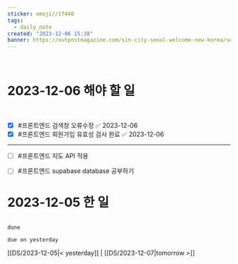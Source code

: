```yaml
---
sticker: emoji//1f440
tags:
  - daily_note
created: "2023-12-06 15:38"
banner: https://outpostmagazine.com/sin-city-seoul-welcome-new-korea/seoul-skyline-photo/
---
```


​

# 2023-12-06 해야 할 일

​
- [x] #프론트엔드  검색창 오류수정 ✅ 2023-12-06
- [x] #프론트엔드  회원가입 유효성 검사 완료 ✅ 2023-12-06
---------------------------------------------------------------
- [ ] #프론트엔드  지도 API 적용
- [ ] #프론트엔드  supabase database 공부하기


# 2023-12-05 한 일

```tasks

done

due on yesterday

```

[[DS/2023-12-05|< yesterday]] | [[DS/2023-12-07|tomorrow >]]